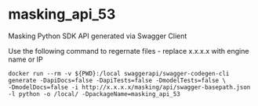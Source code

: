 # masking_api_53
Masking Python SDK API generated via Swagger Client

Use the following command to regernate files - replace x.x.x.x with engine name or IP

```
docker run --rm -v ${PWD}:/local swaggerapi/swagger-codegen-cli generate -DapiDocs=false -DapiTests=false -DmodelTests=false \
-DmodelDocs=false -i http://x.x.x.x/masking/api/swagger-basepath.json -l python -o /local/ -DpackageName=masking_api_53
```
